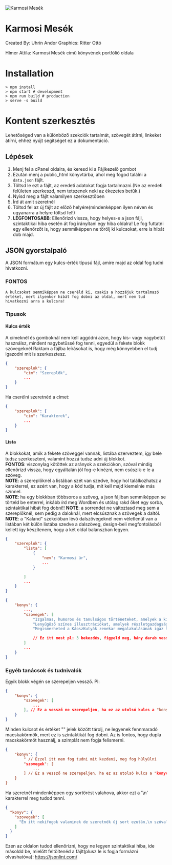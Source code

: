 ![Karmosi Mesék](http://karmosimesek.hu/assets/karakterek/karmosi.png)

# Karmosi Mesék

Created By: Uhrin Andor
Graphics: Ritter Ottó

Hímer Attila: Karmosi Mesék című könyvének portfólió oldala

# Installation

```
> npm install
> npm start # development
> npm run build # production
> serve -s build
```

# Kontent szerkesztés

Lehetőséged van a különböző szekciók tartalmát, szövegét átírni, linkeket átírni, ehhez nyújt segítséget ez a dokumentáció.

## Lépések

1. Menj fel a cPanel oldalra, és keresd ki a Fájlkezelő gombot
2. Ezután menj a public_html könyvtárba, ahol meg fogod találni a `data.json` fájlt.
3. Töltsd le ezt a fájlt, az eredeti adatokat fogja tartalmazni.(Ne az eredeti felületen szerkeszd, nem tetszenek neki az ékezetes betűk.)
4. Nyisd meg a fájlt valamilyen szerkesztőben
5. Írd át amit szeretnél
6. Töltsd fel az új fájlt az előző helyére(mindenképpen ilyen néven és ugyanarra a helyre töltsd fel!)
7. **LEGFONTOSABB**: Ellenőrizd vissza, hogy helyes-e a json fájl, szintaktikai hiba esetén át fog irányítani egy hiba oldalra! Le fog futtatni egy ellenőrzőt is, hogy semmiképpen ne törölj ki kulcsokat, erre is hibát dob majd.

## JSON gyorstalpaló

A JSON formátum egy kulcs-érték típusú fájl, amire majd az oldal fog tudni hivatkozni.<br />

### FONTOS

```
A kulcsokat semmiképpen ne cseréld ki, csakis a hozzájuk tartalmazó értéket, mert ilyenkor hibát fog dobni az oldal, mert nem tud hivatkozni arra a kulcsra!
```

### Típusok

#### Kulcs érték

A címeknél és gomboknál nem kell aggódni azon, hogy kis- vagy nagybetűt használsz, mindent nagybetűssé fog tenni, egyedül a fekete blokk szövegeknél
Raktam a fájlba leírásokat is, hogy még könnyebben el tudj igazodni mit is szerkesztesz.

```json
{
    "szereplok": {
        "cim": "Szereplők",
        ...
    }
}
```

Ha cserélni szeretnéd a címet:

```json
{
    "szereplok": {
        "cim": "Karakterek",
        ...
    }
}
```

#### Lista

A blokkokat, amik a fekete szöveggel vannak, listába szerveztem, így bele tudsz szerkeszteni, valamint hozzá tudsz adni új blokkot.<br/>
**FONTOS**: viszonylag kötöttek az arányok a szekciókon, szóval mindig ellenőrizd vissza, hogy egyáltalán jól fog-e kinézni, nem csúszik-e le a szöveg.<br />
**NOTE**: a szereplőknél a listában szét van szedve, hogy hol találkozhatsz a karakterrel, ez azért van, hogy a kód tudja, mit kell majd kiemelnie más színnel.<br />
**NOTE**: ha egy blokkban többsoros a szöveg, a json fájlban semmiképpen se törteld be enterrel, inkább írd meg Wordben és utólag rakd őket egy sorba, szintaktikai hibát fog dobni!!
**NOTE**: a sorrendet ne változtasd meg sem a szereplőknél, sem pedig a daloknál, mert elcsúsznak a szövegek a daltól.
**NOTE**: a "Kaland" szekcióban lévő dalszövegeknél nem véletlenül van a listában két külön listába szedve a dalszöveg, design-beli megfontolásból kellett így készítenem, hogy a két oldal balanszban legyen.

```json
{
    "szereplok": {
        "lista": [
            {
                "nev": "Karmosi úr",
                ...
            }

        ]
        ...
    }
}
```

```json
{
    "konyv": {
        ...,
        "szovegek": [
            "Izgalmas, humoros és tanulságos történeteket, amelyek a kíváncsiságról, bátorságról és barátságról szólnak. A történetek főhőse egy kíváncsi kis macsek, aki ebbe a könyvbe kaparta be élettörténetét, valamint saját meséit.",
            "Lenyűgöző színes illusztrációkat, amelyek részletgazdagságukkal elvarázsolnak, és elrepítenek fantázia csodálatos világába.",
            "Megismerheted a KáoszKutyák zenekar megalakulásának igaz történetét, valamint meghallgathatod a Gőzölgő Velőscsont című album két dalát!"

            // Ez itt most pl: 3 bekezdés, figyeld meg, hány darab vessző van, ha új bekezdés raknál, akkor azt is válasszd el és nyiss egy új macskakörmöt!
        ]
        ...
    }
}
```

### Egyéb tanácsok és tudnivalók

Egyik blokk végén se szerepeljen vessző. Pl:

```json
{
    "konyv": {
        "szovegek": [
            ...
        ], // Ez a vessző ne szerepeljen, ha ez az utolsó kulcs a "konyv" blokkban.
    }
}
```

Minden kulcsot és értéket "" jelek között tárolj, ne legyenek fennmaradó macskakörmök, mert ez is szintaktikát fog dobni.
Az is fontos, hogy dupla macskakörmöt használj, a szimplát nem fogja felismerni.

```json
{
    "konyv": {
        " // Ezzel itt nem fog tudni mit kezdeni, meg fog hülyülni
        "szovegek": [
            ...
        ] // Ez a vessző ne szerepeljen, ha ez az utolsó kulcs a "konyv" blokkban.
    }
}
```

Ha szeretnél mindenképpen egy sortörést valahova, akkor ezt a '\n' karakterrel meg tudod tenni.

```json
{
  "konyv": {
    "szovegek": [
      "Én itt nekifogok valaminek de szeretnék új sort ezután,\n szóval odatettem egy ilyen karaktert, így az oldalon is biztosan új sorba fogja rakni innen a tartalmat."
    ]
  }
}
```

Ezen az oldalon tudod ellenőrizni, hogy ne legyen szintaktikai hiba, ide másoldd be, mielőtt feltöltenéd a fájlt(plusz le is fogja formázni olvashatóva): https://jsonlint.com/
